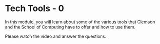 # Tech Tools - 0

<link rel="stylesheet" href="https://instructure-uploads.s3.us-east-1.amazonaws.com/account_12150000000000001/attachments/6025727/mobile%20app.css"><p>In this module, you will learn about some of the various tools that Clemson and the School of Computing have to offer and how to use them.&nbsp;</p>
<p>Please watch the video and answer the questions.</p>